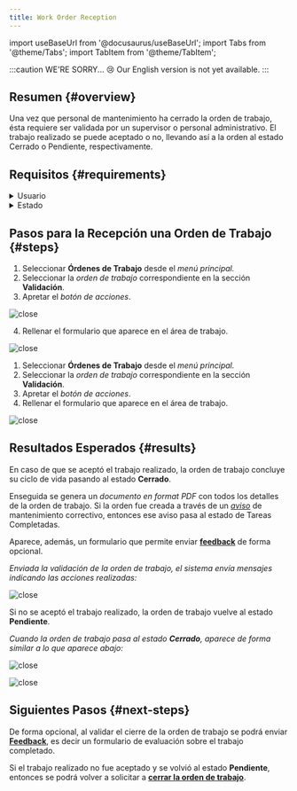 ```yaml
---
title: Work Order Reception
---
```


import useBaseUrl from '@docusaurus/useBaseUrl'; 
import Tabs from '@theme/Tabs';
import TabItem from '@theme/TabItem';

:::caution WE'RE SORRY... 😢
Our English version is not yet available.
:::

## Resumen {#overview}
Una vez que personal de mantenimiento ha cerrado la orden de trabajo, ésta requiere ser validada por un supervisor o personal administrativo. El trabajo realizado se puede aceptado o no, llevando así a la orden al estado Cerrado o Pendiente, respectivamente.

## Requisitos {#requirements}
<details>
<summary>Usuario</summary>
<div>

El [_usuario_](/docs/products/corrective_maintenance/master_data/users) encargado de la recepción de la orden de trabajo debe tener uno de los siguientes [_cargos_](/docs/products/corrective_maintenance/master_data/job_title):
`supervisor`, `administrador` o `jefe`

</div>
</details>

<details>
<summary>Estado</summary>
<div>

Sólo en el estado de **Validación** se podrá hacer la recepción de la orden de trabajo.

</div>
</details>

## Pasos para la Recepción una Orden de Trabajo {#steps}
1.	Seleccionar **Órdenes de Trabajo** desde el _menú principal._
2.	Seleccionar la _orden de trabajo_ correspondiente en la sección **Validación**.
3.	Apretar el _botón de acciones_.

<Tabs>
<TabItem value="desktop" label="Escritorio" default>

<div className="img_sizing">

![close](/img/productos_es/product_cm_wo_validate_01.png)

</div>

4.	Rellenar el formulario que aparece en el área de trabajo.

<div className="img_sizing_small">

![close](/img/productos_es/product_cm_wo_validate_02.png)

</div>

</TabItem>
<TabItem value="mobile" label="Versión Móvil">

1.	Seleccionar **Órdenes de Trabajo** desde el _menú principal._
2.	Seleccionar la _orden de trabajo_ correspondiente en la sección **Validación**.
3.	Apretar el _botón de acciones_.
4.	Rellenar el formulario que aparece en el área de trabajo.

<div className="img_sizing">

![close](/img/productos_es/product_cm_wo_validate_01m.png)

</div>

</TabItem>
</Tabs>

## Resultados Esperados {#results}
En caso de que se aceptó el trabajo realizado, la orden de trabajo concluye su ciclo de vida pasando al estado **Cerrado**. 

Enseguida se genera un _documento en format PDF_ con todos los detalles de la orden de trabajo. Si la orden fue creada a través de un [_aviso_](/docs/products/corrective_maintenance/actions/create_notification) de mantenimiento correctivo, entonces ese aviso pasa al estado de Tareas Completadas. 

Aparece, además, un formulario que permite enviar [**feedback**](/docs/products/corrective_maintenance/actions/wo_feedback) de forma opcional.

_Enviada la validación de la orden de trabajo, el sistema envía mensajes indicando las acciones realizadas:_

<div className="img_sizing_50">

![close](/img/productos_es/product_cm_wo_validate_03.png)

</div>

Si no se aceptó el trabajo realizado, la orden de trabajo vuelve al estado **Pendiente**.

_Cuando la orden de trabajo pasa al estado **Cerrado**, aparece de forma similar a lo que aparece abajo:_

<Tabs>
<TabItem value="desktop" label="Escritorio" default>

<div className="img_sizing">

![close](/img/productos_es/product_cm_wo_validate_04.png)

</div>

</TabItem>
<TabItem value="mobile" label="Versión Móvil">

<div className="img_sizing_extra_small">

![close](/img/productos_es/product_cm_wo_validate_04m.png)

</div>

</TabItem>
</Tabs>

## Siguientes Pasos {#next-steps}
De forma opcional, al validar el cierre de la orden de trabajo se podrá enviar [**Feedback**](/docs/products/corrective_maintenance/actions/wo_feedback), es decir un formulario de evaluación sobre el trabajo completado.

Si el trabajo realizado no fue aceptado y se volvió al estado **Pendiente**, entonces se podrá volver a solicitar a [**cerrar la orden de trabajo**](/docs/products/corrective_maintenance/actions/wo_close). 
